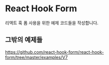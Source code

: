 # React Hook Form

리액트 훅 폼 사용을 위한 예제 코드들을 작성합니다.

## 그밖의 예제들

https://github.com/react-hook-form/react-hook-form/tree/master/examples/V7
